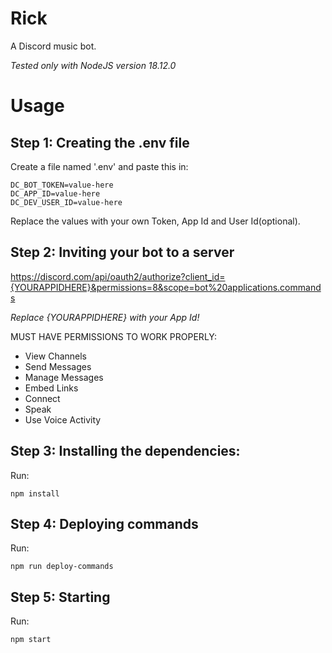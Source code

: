 # Rick

A Discord music bot.

_Tested only with NodeJS version 18.12.0_

# Usage

## Step 1: Creating the .env file

Create a file named '.env' and paste this in:

```
DC_BOT_TOKEN=value-here
DC_APP_ID=value-here
DC_DEV_USER_ID=value-here
```

Replace the values with your own Token, App Id and User Id(optional).

## Step 2: Inviting your bot to a server

https://discord.com/api/oauth2/authorize?client_id={YOURAPPIDHERE}&permissions=8&scope=bot%20applications.commands

_Replace {YOURAPPIDHERE} with your App Id!_

MUST HAVE PERMISSIONS TO WORK PROPERLY:

-   View Channels
-   Send Messages
-   Manage Messages
-   Embed Links
-   Connect
-   Speak
-   Use Voice Activity

## Step 3: Installing the dependencies:

Run:

```
npm install
```

## Step 4: Deploying commands

Run:

```
npm run deploy-commands
```

## Step 5: Starting

Run:

```
npm start
```
